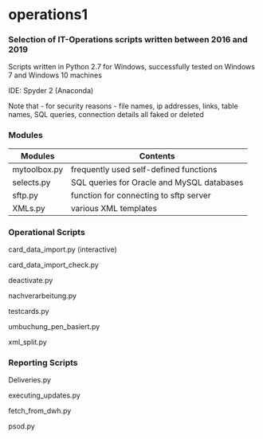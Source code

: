 # operations1
### Selection of IT-Operations scripts written between 2016 and 2019

Scripts written in Python 2.7 for Windows, successfully tested on Windows 7 and Windows 10 machines

IDE: Spyder 2 (Anaconda)

Note that - for security reasons - file names, ip addresses, links, table names, SQL queries, connection details all faked or deleted



### Modules
Modules | Contents
------------ | -------------
mytoolbox.py|frequently used self-defined functions
selects.py|SQL queries for Oracle and MySQL databases
sftp.py|function for connecting to sftp server
XMLs.py|various XML templates



### Operational Scripts
card_data_import.py (interactive)

card_data_import_check.py

deactivate.py

nachverarbeitung.py

testcards.py

umbuchung_pen_basiert.py

xml_split.py



### Reporting Scripts
Deliveries.py

executing_updates.py

fetch_from_dwh.py

psod.py

